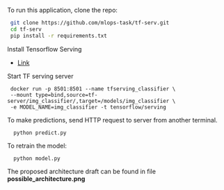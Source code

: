 To run this application, clone the repo:

```bash
 git clone https://github.com/mlops-task/tf-serv.git
 cd tf-serv
 pip install -r requirements.txt
```

Install Tensorflow Serving
- [Link](https://www.tensorflow.org/tfx/serving/setup)


Start TF serving server
```
 docker run -p 8501:8501 --name tfserving_classifier \
 --mount type=bind,source=tf-server/img_classifier/,target=/models/img_classifier \
 -e MODEL_NAME=img_classifier -t tensorflow/serving
```

To make predictions, send HTTP request to server from another terminal.

```
  python predict.py
```

To retrain the model:
```
  python model.py
```
The proposed architecture draft can be found in file **possible_architecture.png**
